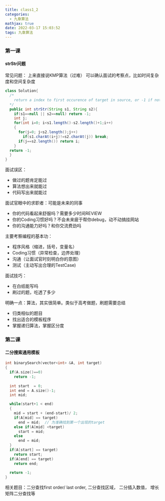 ```yaml
---
title: class1_2
categories:
  - 九章算法
mathjax: true
date: 2022-03-17 15:03:52
tags: 九章算法
---
```


### 第一课

#### strStr问题
常见问题： 上来直接说KMP算法（过难）
可以确认面试的考察点，比如时间复杂度和空间复杂度

``` java
class Solution{
  /*
    return a index to first occurence of target in source, or -1 if not exist
  */
  public int strStr(String s1, String s2){
    if(s1==null || s2==null) return -1;
    int j;
    for(int i=0; i<s1.length()-s2.length()+1;i++)
    {
      for(j=0; j<s2.length();j++)
        if(s1.charAt(i+j)!=s2.charAt(j)) break;
      if(j==s2.length()) return i;
    }
  return -1;
  }
}

```

面试误区：
- 做过的题肯定能过
- 算法想出来就能过
- 代码写出来就能过

面试官眼中的求职者：可能是未来的同事
- 你的代码看起来舒服吗？需要多少时间REVIEW
- 你的Coding习惯好吗？不会未来疲于帮你debug，动不动搞挂网站
- 你的沟通能力好吗？和你交流费劲吗

主要考察编程的基本功：
- 程序风格（缩进，括号，变量名）
- Coding习惯（异常检查，边界处理）
- 沟通（让面试官时刻明白你的意图）
- 测试（主动写出合理的TestCase)

面试技巧：
- 在白纸能写吗
- 刷过的题，吃透了多少

明确一点：算法，其实很简单。类似于高考做题，刷题需要总结
- 归类相似的题目
- 找出适合的模板程序
- 掌握递归算法，掌握区分度


### 第二课

#### 二分搜索通用模板
``` cpp
int binarySearch(vector<int> &A, int target)
{
  if(A.size()==0)
    return -1;
  
  int start  = 0;
  int end = A.size()-1;
  int mid;

  while(start+1 < end)
  {
    mid = start + (end-start)/ 2;
    if(A[mid] == target)
      end = mid;  // 为准确找到第一个出现的target
    else if(A[mid] <target)
      start = mid;
    else
      end = mid;
  }
  if(A[start] == target)
    return start;
  if(A[end] == target)
    return end;
  
  return -1;
}

```

相关题目：二分查找first order/ last order, 二分查找区域， 二分插入数值， 增长矩阵二分查找等
